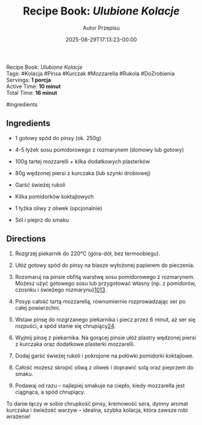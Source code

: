 ﻿---
draft: true
title: "Recipe Book: _Ulubione Kolacje_"
author: "Autor Przepisu"
recipe_image: images/recipe-headers/default.avif
date: 2025-08-29T17:13:23-00:00
categories: ["do-kategoryzacji"]
tags: ["draft"]
tagline: "Przepis do sformatowania"
servings: 4
prep_time: 15
cook: true
cook_time: 30
calories: 300
protein: 20
fat: 10
carbohydrate: 25
---
Recipe Book: _Ulubione Kolacje_  
Tags: #Kolacja #Pinsa #Kurczak #Mozzarella #Rukola  #DoZrobienia
Servings: **1 porcja**  
Active Time: **10 minut**  
Total Time: **16 minut**

#ingredients

## Ingredients

-  1 gotowy spód do pinsy (ok. 250g)
    
-  4-5 łyżek sosu pomidorowego z rozmarynem (domowy lub gotowy)
    
-  100g tartej mozzarelli + kilka dodatkowych plasterków
    
-  80g wędzonej piersi z kurczaka (lub szynki drobiowej)
    
-  Garść świeżej rukoli
    
-  Kilka pomidorków koktajlowych
    
-  1 łyżka oliwy z oliwek (opcjonalnie)
    
-  Sól i pieprz do smaku
    

## Directions

1. Rozgrzej piekarnik do 220°C (góra-dół, bez termoobiegu).
    
2. Ułóż gotowy spód do pinsy na blasze wyłożonej papierem do pieczenia.
    
3. Rozsmaruj na pinsie obfitą warstwę sosu pomidorowego z rozmarynem. Możesz użyć gotowego sosu lub przygotować własny (np. z pomidorów, czosnku i świeżego rozmarynu)[10](https://zapiecem.wordpress.com/2015/01/18/sos-do-pizzy-z-rozmarynem-i-chilli/)[13](https://www.mniammniam.com/sos-pomidorowy-z-rozmarynem).
    
4. Posyp całość tartą mozzarellą, równomiernie rozprowadzając ser po całej powierzchni.
    
5. Wstaw pinsę do rozgrzanego piekarnika i piecz przez 6 minut, aż ser się rozpuści, a spód stanie się chrupiący[2](https://poprostupycha.com.pl/przepis/pinsa-capricciosa/)[4](https://www.empik.com/pasje/pinsa-z-czym-ja-podawac-top-5-przepisow-na-domowa-pinse,134745,a).
    
6. Wyjmij pinsę z piekarnika. Na gorącej pinsie ułóż plastry wędzonej piersi z kurczaka oraz dodatkowe plasterki mozzarelli.
    
7. Dodaj garść świeżej rukoli i pokrojone na połówki pomidorki koktajlowe.
    
8. Całość możesz skropić oliwą z oliwek i doprawić solą oraz pieprzem do smaku.
    
9. Podawaj od razu – najlepiej smakuje na ciepło, kiedy mozzarella jest ciągnąca, a spód chrupiący.
    

To danie łączy w sobie chrupkość pinsy, kremowość sera, dymny aromat kurczaka i świeżość warzyw – idealna, szybka kolacja, która zawsze robi wrażenie!